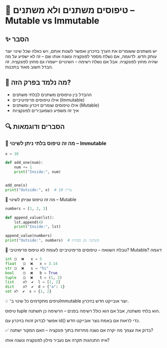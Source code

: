 # 📘 טיפוסים משתנים ולא משתנים – Mutable vs Immutable

## ✨ הסבר
יש משתנים ששומרים את הערך בזיכרון ואפשר לשנות אותם, ויש כאלה שכל שינוי יוצר עותק חדש. לדוגמה, אם נשלח מספר לפונקציה ונשנה אותו שם – זה לא ישפיע על מה שהיה מחוץ לפונקציה. אבל אם נשלח רשימה – השינויים יישמרו גם מחוץ לפונקציה. זה הבדל חשוב מאוד בתכנות.

## 🧠 מה נלמד בפרק הזה?
- ההבדל בין טיפוסים משתנים לבלתי משתנים
- אילו טיפוסים פרימיטיביים (Immutable)
- אילו טיפוסים שומרים זיכרון ומשתנים (Mutable)
- איך זה משפיע כשמעבירים לפונקציות

## 🔍 הסברים ודוגמאות

### 🔸 מה זה טיפוס בלתי ניתן לשינוי – Immutable

```python
x = 10

def add_one(num):
    num += 1
    print("Inside:", num)


add_one(x)
print("Outside:", x)  # עדיין 10
```
🔸 מה זה טיפוס שניתן לשינוי – Mutable
```python
numbers = [1, 2, 3]

def append_value(lst):
    lst.append(4)
    print("Inside:", lst)

append_value(numbers)
print("Outside:", numbers)  # משתנה גם מבחוץ
```
🔸 טבלת השוואה – טיפוסים פרימיטיביים לעומת לא
טיפוס	פרימיטיבי?	Mutable?	דוגמה
```python
int	כן	❌	x = 5
float	כן	❌	x = 3.14
str	כן	❌	s = "hi"
bool	כן	❌	b = True
tuple	כן	❌	t = (1, 2)
list	לא	✔️	l = [1, 2]
dict	לא	✔️	d = {"a": 1}
set	לא	✔️	s = {1, 2}
```

💡 טיפים מתקדמים
כל שינוי ב־Immutable יוצר אובייקט חדש בזיכרון.

טיפוס tuple הוא בלתי משתנה, אבל אם הוא כולל רשימה בפנים – הרשימה כן תשתנה.

אפשר לבדוק זהות בזיכרון עם id() כדי לראות אם באמת נוצר אובייקט חדש.

✅ בדוק את עצמך
מה יקרה אם נשנה מחרוזת בתוך פונקציה – האם המקור ישתנה?

איזו התנהגות תקרה אם נעביר מילון לפונקציה ונשנה אותו?

